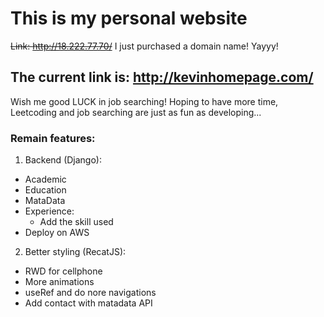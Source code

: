 # This is my personal website

~~Link: http://18.222.77.70/~~
I just purchased a domain name! Yayyy!

## The current link is: http://kevinhomepage.com/
Wish me good LUCK in job searching! Hoping to have more time, Leetcoding and job searching are just as fun as developing...

### Remain features:
1. Backend (Django):
  + Academic
  + Education
  + MataData
  + Experience:
    + Add the skill used
  + Deploy on AWS
2. Better styling (RecatJS):
  + RWD for cellphone
  + More animations
  + useRef and do nore navigations
  + Add contact with matadata API
